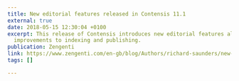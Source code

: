 ```yaml
---
title: New editorial features released in Contensis 11.1
external: true
date: 2018-05-15 12:30:04 +0100
excerpt: This release of Contensis introduces new editorial features along with performance
  improvements to indexing and publishing.
publication: Zengenti
link: https://www.zengenti.com/en-gb/blog/Authors/richard-saunders/new-editorial-features-released-in-contensis-11.1
tags: []

---
```

